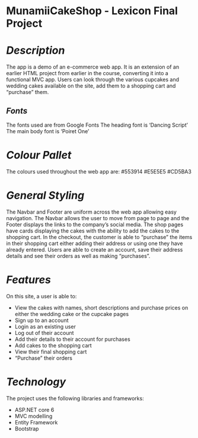# **MunamiiCakeShop - Lexicon Final Project**

# *Description*
The app is a demo of an e-commerce web app. It is an extension of an earlier HTML project from earlier in the course, converting it into a functional MVC app.
Users can look through the various cupcakes and wedding cakes available on the site, add them to a shopping cart and “purchase” them.

## *Fonts*
The fonts used are from Google Fonts
The heading font is ‘Dancing Script’
The main body font is ‘Poiret One’

# *Colour Pallet*
The colours used throughout the web app are:
#553914
#E5E5E5
#CD5BA3

# *General Styling*
The Navbar and Footer are uniform across the web app allowing easy navigation.
The Navbar allows the user to move from page to page and the Footer displays the links to the company’s social media.
The shop pages have cards displaying the cakes with the ability to add the cakes to the shopping cart.
In the checkout, the customer is able to “purchase” the items in their shopping cart either adding their address or using one they have already entered.
Users are able to create an account, save their address details and see their orders as well as making “purchases”.

# *Features*
On this site, a user is able to:

- View the cakes with names, short descriptions and purchase prices on either the wedding cake or the cupcake pages
- Sign up to an account
- Login as an existing user
- Log out of their account
- Add their details to their account for purchases
- Add cakes to the shopping cart
- View their final shopping cart
- “Purchase” their orders 

# *Technology*
The project uses the following libraries and frameworks:
- ASP.NET core 6
- MVC modelling
- Entity Framework
- Bootstrap 
